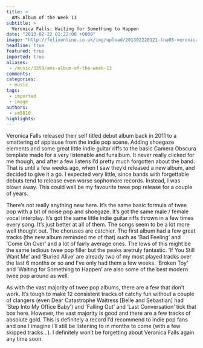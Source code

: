 ```yaml
---
title: >
  AMS Album of the Week 13
subtitle: >
  Veronica Falls: Waiting for Something to Happen
date: "2013-02-22 01:22:00 +0000"
image: "http://felixonline.co.uk/img/upload/201302220121-tna08-veronica-falls-waiting-for-something-to-happen.jpg"
headline: true
featured: true
imported: true
aliases:
 - /music/3359/ams-album-of-the-week-13
comments:
categories:
 - music
tags:
 - imported
 - image
authors:
 - sm5810
highlights:
---
```


Veronica Falls released their self titled debut album back in 2011 to a smattering of applause from the indie pop scene. Adding shoegaze elements and some great little indie guitar riffs to the basic Camera Obscura template made for a very listenable and funalbum. It never really clicked for me though, and after a few listens I’d pretty much forgotten about the band. That is until a few weeks ago, when I saw they’d released a new album, and decided to give it a go. I expected very little, since bands with forgettable debuts tend to release even worse sophomore records. Instead, I was blown away. This could well be my favourite twee pop release for a couple of years.

There’s not really anything new here. It’s the same basic formula of twee pop with a bit of noise pop and shoegaze. It’s got the same male / female vocal interplay. It’s got the same little indie guitar riffs thrown in a few times every song. It’s just better at all of them. The songs seem to be a lot more well thought out. The choruses are catchier. The first album had a few great tracks (the new album reminded me of that) such as ‘Bad Feeling’ and ‘Come On Over’ and a lot of fairly average ones. The lows of this might be the same tedious twee pop filler but the peaks aretruly fantastic. ‘If You Still Want Me’ and ‘Buried Alive’ are already two of my most played tracks over the last 6 months or so and I’ve only had them a few weeks. ‘Broken Toy’ and ‘Waiting for Something to Happen’ are also some of the best modern twee pop around as well.

As with the vast majority of twee pop albums, there are a few that don’t work. It’s tough to make 12 consistent tracks of catchy fun without a couple of clangers (even Dear Catastrophe Waitress [Belle and Sebastian] had ‘Step Into My Office Baby’) and ‘Falling Out’ and ‘Last Conversation’ tick that box here. However, the vast majority is good and there are a few tracks of absolute gold. This is definitely a record I’d recommend to indie pop fans and one I imagine I’ll still be listening to in months to come (with a few skipped tracks...). I definitely won’t be forgetting about Veronica Falls again any time soon.

